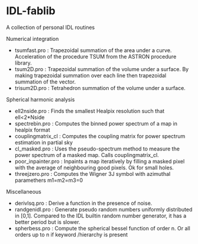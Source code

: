 # IDL-fablib
A collection of personal IDL routines

Numerical integration
- tsumfast.pro : Trapezoidal summation of the area under a curve. Acceleration of the procedure TSUM from the ASTRON procedure library.
- tsum2D.pro : Trapezoidal summation of the volume under a surface. By making trapezoidal summation over each line then trapezoidal summation of the vector.
- trisum2D.pro : Tetrahedron summation of the volume under a surface.

Spherical harmonic analysis
- ell2nside.pro : Finds the smallest Healpix resolution such that ell<2*Nside
- spectrebin.pro : Computes the binned power spectrum of a map in healpix format
- couplingmatrix_cl : Computes the coupling matrix for power spectrum estimation in partial sky
- cl_masked.pro : Uses the pseudo-spectrum method to measure the power spectrum of a masked map. Calls couplingmatrix_cl.
- poor_inpainter.pro : Inpaints a map iteratively by filling a masked pixel with the average of neighbouring good pixels. Ok for small holes.
- threejzero.pro : Computes the Wigner 3J symbol with azimuthal paramethers m1=m2=m3=0

Miscellaneous
- derivlsq.pro : Derive a function in the presence of noise.
- randgenidl.pro : Generate pseudo random numbers uniformly distributed in [0,1]. Compared to the IDL builtin random number generator, it has a better period but is slower.
- spherbess.pro : Compute the spherical bessel function of order n. Or all orders up to n if keyword /hierarchy is present

